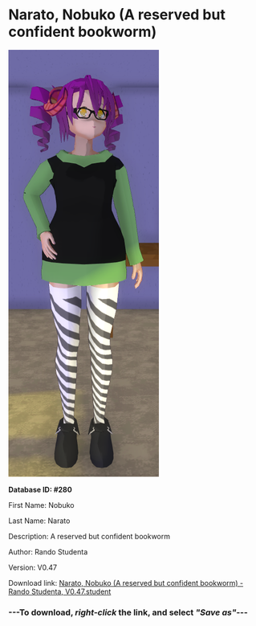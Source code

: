 # Narato, Nobuko (A reserved but confident bookworm)

<img src="https://raw.githubusercontent.com/Arbiter1223/Daigaku-Gurashi-Custom-Students/master/Students/Files/Narato%2C%20Nobuko%20(A%20reserved%20but%20confident%20bookworm).png" title="Narato, Nobuko (A reserved but confident bookworm) - Rando Studenta, V0.47">

**Database ID: #280**

First Name: Nobuko

Last Name: Narato

Description: A reserved but confident bookworm

Author: Rando Studenta

Version: V0.47

Download link: <a href="https://raw.githubusercontent.com/Arbiter1223/Daigaku-Gurashi-Custom-Students/master/Students/Files/Narato%2C%20Nobuko%20(A%20reserved%20but%20confident%20bookworm)%20-%20Rando%20Studenta%2C%20V0.47.student">Narato, Nobuko (A reserved but confident bookworm) - Rando Studenta, V0.47.student</a>

### ---**To download, _right-click_ the link, and select _"Save as"_**---
